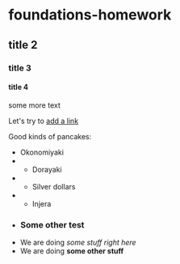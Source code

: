 # foundations-homework

## title 2
### title 3
#### title 4
some more text

Let's try to [add a link](http://www.google.om)

Good kinds of pancakes:
* Okonomiyaki
* * Dorayaki
* * Silver dollars
* * Injera
* ### Some other test
* We are doing *some stuff right here*
* We are doing **some other stuff**
